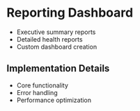 # Reporting Dashboard
- Executive summary reports
- Detailed health reports
- Custom dashboard creation

## Implementation Details
- Core functionality
- Error handling
- Performance optimization
